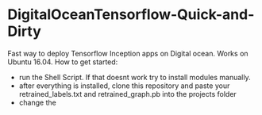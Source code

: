 # DigitalOceanTensorflow-Quick-and-Dirty
Fast way to deploy Tensorflow Inception apps on Digital ocean.
Works on Ubuntu 16.04.
How to get started:
- run the Shell Script. If that doesnt work try to install modules manually.
- after everything is installed, clone this repository and paste your retrained_labels.txt and retrained_graph.pb into the projects folder
- change the 

